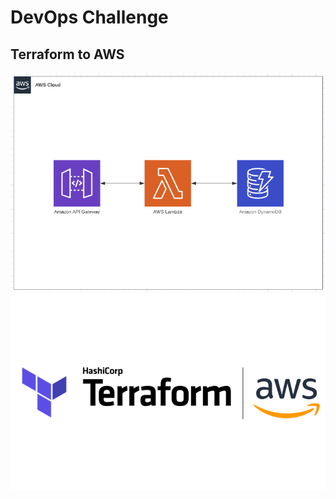 # DevOps Challenge

## Terraform to AWS

![Alt text](/images/AWS.png "Project Diagram - API Gateway, Lambda and DynamodDB")
![Alt text](/images/TerraformAWS.png "Terraform AWS logo")
